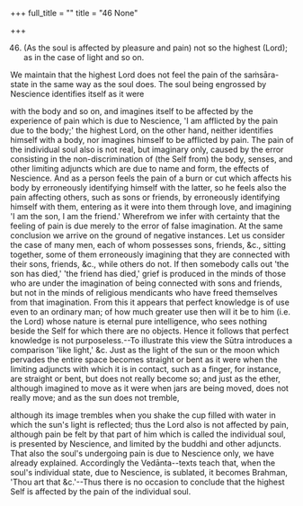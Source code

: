 +++
full_title = ""
title = "46 None"

+++


46. (As the soul is affected by pleasure and pain) not so the highest (Lord); as in the case of light and so on.

We maintain that the highest Lord does not feel the pain of the saṁsāra-state in the same way as the soul does. The soul being engrossed by Nescience identifies itself as it were

with the body and so on, and imagines itself to be affected by the experience of pain which is due to Nescience, 'I am afflicted by the pain due to the body;' the highest Lord, on the other hand, neither identifies himself with a body, nor imagines himself to be afflicted by pain. The pain of the individual soul also is not real, but imaginary only, caused by the error consisting in the non-discrimination of (the Self from) the body, senses, and other limiting adjuncts which are due to name and form, the effects of Nescience. And as a person feels the pain of a burn or cut which affects his body by erroneously identifying himself with the latter, so he feels also the pain affecting others, such as sons or friends, by erroneously identifying himself with them, entering as it were into them through love, and imagining 'I am the son, I am the friend.' Wherefrom we infer with certainty that the feeling of pain is due merely to the error of false imagination. At the same conclusion we arrive on the ground of negative instances. Let us consider the case of many men, each of whom possesses sons, friends, &c., sitting together, some of them erroneously imagining that they are connected with their sons, friends, &c., while others do not. If then somebody calls out 'the son has died,' 'the friend has died,' grief is produced in the minds of those who are under the imagination of being connected with sons and friends, but not in the minds of religious mendicants who have freed themselves from that imagination. From this it appears that perfect knowledge is of use even to an ordinary man; of how much greater use then will it be to him (i.e. the Lord) whose nature is eternal pure intelligence, who sees nothing beside the Self for which there are no objects. Hence it follows that perfect knowledge is not purposeless.--To illustrate this view the Sūtra introduces a comparison 'like light,' &c. Just as the light of the sun or the moon which pervades the entire space becomes straight or bent as it were when the limiting adjuncts with which it is in contact, such as a finger, for instance, are straight or bent, but does not really become so; and just as the ether, although imagined to move as it were when jars are being moved, does not really move; and as the sun does not tremble,

although its image trembles when you shake the cup filled with water in which the sun's light is reflected; thus the Lord also is not affected by pain, although pain be felt by that part of him which is called the individual soul, is presented by Nescience, and limited by the buddhi and other adjuncts. That also the soul's undergoing pain is due to Nescience only, we have already explained. Accordingly the Vedānta--texts teach that, when the soul's individual state, due to Nescience, is sublated, it becomes Brahman, 'Thou art that &c.'--Thus there is no occasion to conclude that the highest Self is affected by the pain of the individual soul.

